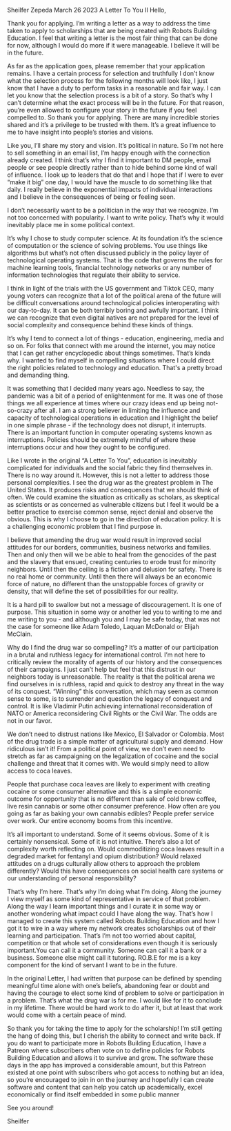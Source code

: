 Sheilfer Zepeda
March 26 2023
A Letter To You II
Hello,

Thank you for applying. I’m writing a letter as a way to address the time taken to apply to
scholarships that are being created with Robots Building Education. I feel that writing a letter is
the most fair thing that can be done for now, although I would do more if it were manageable. I
believe it will be in the future.

As far as the application goes, please remember that your application remains. I have a certain
process for selection and truthfully I don’t know what the selection process for the following
months will look like, I just know that I have a duty to perform tasks in a reasonable and fair way.
I can let you know that the selection process is a bit of a story. So that’s why I can’t determine
what the exact process will be in the future. For that reason, you’re even allowed to configure
your story in the future if you feel compelled to. So thank you for applying. There are many
incredible stories shared and it’s a privilege to be trusted with them. It’s a great influence to me
to have insight into people’s stories and visions.

Like you, I’ll share my story and vision. It’s political in nature. So I’m not here to sell something
in an email list, I’m happy enough with the connection already created. I think that’s why I find it
important to DM people, email people or see people directly rather than to hide behind some
kind of wall of influence. I look up to leaders that do that and I hope that if I were to ever “make it
big” one day, I would have the muscle to do something like that daily. I really believe in the
exponential impacts of individual interactions and I believe in the consequences of being or
feeling seen.

I don’t necessarily want to be a politician in the way that we recognize. I’m not too concerned
with popularity. I want to write policy. That’s why it would inevitably place me in some political
context.

It’s why I chose to study computer science. At its foundation it’s the science of computation or
the science of solving problems. You use things like algorithms but what’s not often discussed
publicly in the policy layer of technological operating systems. That is the code that governs the
rules for machine learning tools, financial technology networks or any number of information
technologies that regulate their ability to service.

I think in light of the trials with the US government and Tiktok CEO, many young voters can
recognize that a lot of the political arena of the future will be difficult conversations around
technological policies interoperating with our day-to-day. It can be both terribly boring and
awfully important. I think we can recognize that even digital natives are not prepared for the
level of social complexity and consequence behind these kinds of things.

It’s why I tend to connect a lot of things - education, engineering, media and so on. For folks that
connect with me around the internet, you may notice that I can get rather encyclopedic about
things sometimes. That’s kinda why. I wanted to find myself in compelling situations where I
could direct the right policies related to technology and education. That's a pretty broad and
demanding thing.

It was something that I decided many years ago. Needless to say, the pandemic was a bit of a
period of enlightenment for me. It was one of those things we all experience at times where our
crazy ideas end up being not-so-crazy after all. I am a strong believer in limiting the influence
and capacity of technological operations in education and I highlight the belief in one simple
phrase - if the technology does not disrupt, it interrupts. There is an important function in
computer operating systems known as interruptions. Policies should be extremely mindful of
where these interruptions occur and how they ought to be configured.

Like I wrote in the original “A Letter To You”, education is inevitably complicated for individuals
and the social fabric they find themselves in. There is no way around it. However, this is not a
letter to address those personal complexities. I see the drug war as the greatest problem in The
United States. It produces risks and consequences that we should think of often. We could
examine the situation as critically as scholars, as skeptical as scientists or as concerned as
vulnerable citizens but I feel it would be a better practice to exercise common sense, reject
denial and observe the obvious. This is why I choose to go in the direction of education policy. It
is a challenging economic problem that I find purpose in.

I believe that amending the drug war would result in improved social attitudes for our borders,
communities, business networks and families. Then and only then will we be able to heal from
the genocides of the past and the slavery that ensued, creating centuries to erode trust for
minority neighbors. Until then the ceiling is a fiction and delusion for safety. There is no real
home or community. Until then there will always be an economic force of nature, no different
than the unstoppable forces of gravity or density, that will define the set of possibilities for our
reality.

It is a hard pill to swallow but not a message of discouragement. It is one of purpose. This
situation in some way or another led you to writing to me and me writing to you - and although
you and I may be safe today, that was not the case for someone like Adam Toledo, Laquan
McDonald or Elijah McClain.

Why do I find the drug war so compelling? It’s a matter of our participation in a brutal and
ruthless legacy for international control. I’m not here to critically review the morality of agents of
our history and the consequences of their campaigns. I just can’t help but feel that this distrust
in our neighbors today is unreasonable. The reality is that the political arena we find ourselves
in is ruthless, rapid and quick to destroy any threat in the way of its conquest. “Winning” this
conversation, which may seem as common sense to some, is to surrender and question the
legacy of conquest and control. It is like Vladimir Putin achieving international reconsideration of
NATO or America reconsidering Civil Rights or the Civil War. The odds are not in our favor.

We don’t need to distrust nations like Mexico, El Salvador or Colombia. Most of the drug trade is
a simple matter of agricultural supply and demand. How ridiculous isn’t it! From a political point
of view, we don’t even need to stretch as far as campaigning on the legalization of cocaine and
the social challenge and threat that it comes with. We would simply need to allow access to
coca leaves.

People that purchase coca leaves are likely to experiment with creating cocaine or some
consumer alternative and this is a simple economic outcome for opportunity that is no different
than sale of cold brew coffee, live resin cannabis or some other consumer preference. How
often are you going as far as baking your own cannabis edibles? People prefer service over
work. Our entire economy booms from this incentive.

It’s all important to understand. Some of it seems obvious. Some of it is certainly nonsensical.
Some of it is not intuitive. There’s also a lot of complexity worth reflecting on. Would
commoditizing coca leaves result in a degraded market for fentanyl and opium distribution?
Would relaxed attitudes on a drugs culturally allow others to approach the problem differently?
Would this have consequences on social health care systems or our understanding of personal
responsibility?

That’s why I’m here. That’s why I’m doing what I’m doing. Along the journey I view myself as
some kind of representative in service of that problem. Along the way I learn important things
and I curate it in some way or another wondering what impact could I have along the way.
That’s how I managed to create this system called Robots Building Education and how I got it to
wire in a way where my network creates scholarships out of their learning and participation.
That’s I’m not too worried about capital, competition or that whole set of considerations even
though it is seriously important.You can call it a community. Someone can call it a bank or a
business. Someone else might call it tutoring. RO.B.E for me is a key component for the kind of
servant I want to be in the future.

In the original Letter, I had written that purpose can be defined by spending meaningful time
alone with one’s beliefs, abandoning fear or doubt and having the courage to elect some kind of
problem to solve or participation in a problem. That’s what the drug war is for me. I would like for
it to conclude in my lifetime. There would be hard work to do after it, but at least that work would
come with a certain peace of mind.

So thank you for taking the time to apply for the scholarship! I’m still getting the hang of doing
this, but I cherish the ability to connect and write back. If you do want to participate more in
Robots Building Education, I have a Patreon where subscribers often vote on to define policies
for Robots Building Education and allows it to survive and grow. The software these days in the
app has improved a considerable amount, but this Patreon existed at one point with subscribers
who got access to nothing but an idea, so you’re encouraged to join in on the journey and
hopefully I can create software and content that can help you catch up academically, excel
economically or find itself embedded in some public manner

See you around!

Sheilfer
